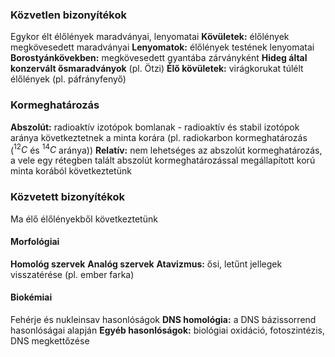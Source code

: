 ### Közvetlen bizonyítékok
Egykor élt élőlények maradványai, lenyomatai
**Kövületek:** élőlények megkövesedett maradványai
**Lenyomatok:** élőlények testének lenyomatai
**Borostyánkövekben:** megkövesedett gyantába zárványként
**Hideg által konzervált ősmaradványok** (pl. Ötzi)
**Élő kövületek:** virágkorukat túlélt élőlények (pl. páfrányfenyő)
### Kormeghatározás
**Abszolút:** radioaktív izotópok bomlanak - radioaktív és stabil izotópok aránya következtetnek a minta korára (pl. radiokarbon kormeghatározás ($^{12}C$ és $^{14}C$ aránya))
**Relatív:** nem lehetséges az abszolút kormeghatározás, a vele egy rétegben talált abszolút kormeghatározással megállapított korú minta korából következtetünk
### Közvetett bizonyítékok
Ma élő élőlényekből következtetünk
#### Morfológiai
**Homológ szervek**
**Analóg szervek**
**Atavizmus:** ősi, letűnt jellegek visszatérése (pl. ember farka)
#### Biokémiai
Fehérje és nukleinsav hasonlóságok
**DNS homológia:** a DNS bázissorrend hasonlóságai alapján
**Egyéb hasonlóságok:** biológiai oxidáció, fotoszintézis, DNS megkettőzése
